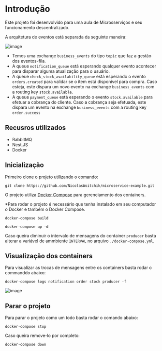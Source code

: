# Introdução

Este projeto foi desenvolvido para uma aula de Microsserviços e seu funcionamento descentralizado.

A arquitetura de eventos está separada da seguinte maneira:

![image](https://github.com/user-attachments/assets/3b6ff6f7-dc1c-42a1-acd7-b87ea535eb74)

- Temos uma exchange `business_events` do tipo `topic` que faz a gestão dos eventos-fila.
- A queue `notification_queue` está esperando qualquer evento acontecer para disparar alguma atualização para o usuário.
- A queue `check_stock_availability_queue` está esperando o evento `orders.created` para validar se o item está disponível para compra. Caso esteja, este dispara um novo evento na exchange `business_events` com a routing key `stock.available`.
- A queue `payment_queue` está esperando o evento `stock.available` para efetuar a cobrança do cliente. Caso a cobrança seja efetuada, este dispara um evento na exchange `business_events` com a routing key `order.success`

## Recusros utilizados

- RabbitMQ
- Nest.JS
- Docker

## Inicialização

Primeiro clone o projeto utilizando o comando:

```
git clone https://github.com/NicolasWoitchik/microservice-example.git
```

O projeto utiliza [Docker Compose](https://docs.docker.com/compose/) para gerenciamento dos containers.

\*Para rodar o projeto é necessário que tenha instalado em seu computador o Docker e também o Docker Compose.

```
docker-compose build
```

```
docker-compose up -d
```

Caso queira diminuir o intervalo de mensagens do container `producer` basta alterar a variável de ammbiente `INTERVAL` no arquivo `./docker-compose.yml`.

## Visualização dos containers

Para visualizar as trocas de mensagens entre os containers basta rodar o commanddo abaixo:

```
docker-compose logs notification order stock producer -f
```

![image](https://github.com/user-attachments/assets/8c8e52e7-e106-4699-86f5-4378e927f1c1)

## Parar o projeto

Para parar o projeto como um todo basta rodar o comando abaixo:

```
docker-compose stop
```

Caso queira remove-lo por completo:

```
docker-compose down
```
